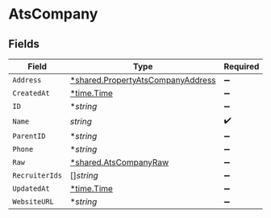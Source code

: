 # AtsCompany


## Fields

| Field                                                                                        | Type                                                                                         | Required                                                                                     | Description                                                                                  |
| -------------------------------------------------------------------------------------------- | -------------------------------------------------------------------------------------------- | -------------------------------------------------------------------------------------------- | -------------------------------------------------------------------------------------------- |
| `Address`                                                                                    | [*shared.PropertyAtsCompanyAddress](../../../pkg/models/shared/propertyatscompanyaddress.md) | :heavy_minus_sign:                                                                           | N/A                                                                                          |
| `CreatedAt`                                                                                  | [*time.Time](https://pkg.go.dev/time#Time)                                                   | :heavy_minus_sign:                                                                           | N/A                                                                                          |
| `ID`                                                                                         | **string*                                                                                    | :heavy_minus_sign:                                                                           | N/A                                                                                          |
| `Name`                                                                                       | *string*                                                                                     | :heavy_check_mark:                                                                           | N/A                                                                                          |
| `ParentID`                                                                                   | **string*                                                                                    | :heavy_minus_sign:                                                                           | N/A                                                                                          |
| `Phone`                                                                                      | **string*                                                                                    | :heavy_minus_sign:                                                                           | N/A                                                                                          |
| `Raw`                                                                                        | [*shared.AtsCompanyRaw](../../../pkg/models/shared/atscompanyraw.md)                         | :heavy_minus_sign:                                                                           | N/A                                                                                          |
| `RecruiterIds`                                                                               | []*string*                                                                                   | :heavy_minus_sign:                                                                           | N/A                                                                                          |
| `UpdatedAt`                                                                                  | [*time.Time](https://pkg.go.dev/time#Time)                                                   | :heavy_minus_sign:                                                                           | N/A                                                                                          |
| `WebsiteURL`                                                                                 | **string*                                                                                    | :heavy_minus_sign:                                                                           | N/A                                                                                          |
